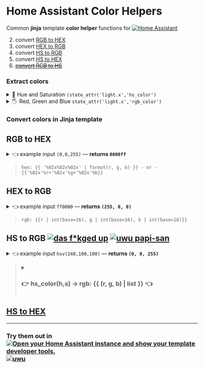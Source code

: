 # Home Assistant Color Helpers

Common **jinja** template **color helper** functions for [![Home Assistant](https://img.shields.io/badge/Home-Assistant-555?logo=HomeAssistant&logoColor=fff&labelColor=03a9f4&style=flat)](https://github.com/home-assistant)

2. convert [RGB to HEX](#rgb-to-hex)
3. convert [HEX to RGB](#hex-to-rgb)
5. convert [HS to RGB](#hs-to-rgb)
5. convert [HS to HEX](#hs-to-hex)
4. [~~convert RGB to HS~~](#home-assistant-color-helpers)

### Extract colors

<details>
  <summary> 🖖 Hue and Saturation <code>(state_attr('light.x','hs_color')</code> </summary>

```jinja
{%- set h = (state_attr('light.desk','hs_color') | list )[0] -%}
  # hue: {{ h }}
{%- set s = (state_attr('light.desk','hs_color') | list )[1] -%}
  # saturation: {{ s }}
```

</details>


<details>
  <summary> 🖐 Red, Green and Blue <code>state_attr('light.x','rgb_color')</code> </summary>

```jinja
{%- set r = (state_attr('light.desk','rgb_color') | list )[0] -%}
  # red: {{ r }}
{%- set g = (state_attr('light.desk','rgb_color') | list )[1] -%}
  # green: {{ g }}
{%- set b = (state_attr('light.desk','rgb_color') | list )[2] -%}
  # blue: {{ b }}
```

</details>

### Convert colors in Jinja template

## RGB to HEX

<details>
  <summary> 👈 example input <code>(0,0,255)</code> — <b>returns <code>0000ff</code></b> </summary>
  
```jinja
{%- set r = 0 -%}
{%- set g = 0 -%}
{%- set b = 255 -%}
```

</details>

> ```jinja
> hex: {{ '%02x%02x%02x' | format(r, g, b) }} - or - {{'%02x'%r+'%02x'%g+'%02x'%b}} 
> ```

## HEX to RGB

<details>
  <summary> 👈 example input <code>ff0000</code> — <b>returns <code>(255, 0, 0)</code></b> </summary>
  
```jinja
{%- set rr = 'ff' -%}
{%- set gg = '00' -%}
{%- set bb = '00' -%}
```

</details>

> ```jinja
> rgb: {{r | int(base=16), g | int(base=16), b | int(base=16)}}
> ```

## HS to RGB [![](https://img.shields.io/badge/🔥-🔫%20😡-B41717.svg?logo=jinja&logoColor=fff&labelColor=B41717&style=flat&color=rgba(180,23,23,0.3) "das f*kged up")](https://www.youtube.com/watch?v=MUx9BEu0ww0) [![](https://img.shields.io/github/sponsors/velijv?logo=githubsponsors&label=🥺&style=flat&labelColor=ff1493&logoColor=fff&color=rgba(234,74,170,0.5) "uwu papi-san")](https://github.com/sponsors/velijv)

<details>
  <summary> 👈 example input <code>hsv(240,100,100)</code> — <b>returns <code>(0, 0, 255)</code></b> </summary>
  
```jinja
{%- set h = (state_attr('light.desk','hs_color') | list )[0]  -%}
{%- set s = 100 -%}
{%- set v = (state_attr('light.desk','hs_color') | list )[1] -%} 
```

***

**`s` stays at `100`**. Because you only get 2 values from light in HA. An 🕯️ emitting light does not have *saturation*, it has 🔆 **brightness**.

</details>



<blockquote>
<details>
  <summary> <h3> 👉 <b>hs_color(h,s) -> rgb: {{ (r, g, b) | list }}</b> 👈 </h3> </summary>

```jinja
{%- set h = 360 -%}
{%- set s = 100 -%}
{%- set v = 100 -%}
{%- set i = (h * 6 ) | round(2,'floor') -%}
{%- set f = h * 6  - i  -%}
{%- set p = v * (1 - s) -%}
{%- set q = v * (1 - f * s) -%}
{%- set t = v * (1 - (1 - f) * s) -%}
{%- if i % 6 == 0 -%}
  {%- set r = v | int -%}
  {%- set g = t | int -%} 
  {%- set b = p | int -%}
{%- elif i % 6 == 1 -%}
  {%- set r = q | int -%}
  {%- set g = v | int -%}
  {%- set b = p | int -%}
{%- elif i % 6 == 2 -%}
  {%- set r = p | int -%}
  {%- set g = v | int -%}
  {%- set b = t | int -%}
{%- elif i % 6 == 3 -%}
  {%- set r = p | int -%}
  {%- set g = q | int -%}
  {%- set b = v | int -%}
{%- elif i % 6 == 4 -%}
  {%- set r = t | int -%}
  {%- set g = p | int -%}
  {%- set b = v | int -%}
{%- elif i % 6 == 5 -%}
  {%- set r = v | int -%}
  {%- set g = p | int -%}
  {%- set b = q | int -%}
{%- endif -%}

rgb: {{ (r, g, b) | list }}
```

</details>
</blockquote>

## [HS to HEX](#rgb-to-hex)

***

### Try them out in [![Open your Home Assistant instance and show your template developer tools.](https://img.shields.io/badge/My%20🫵-Template%20Dev%20Tools%20🥷-555?logo=HomeAssistant&logoColor=fff&labelColor=555&style=flat&color=03a9f4)](https://my.home-assistant.io/redirect/developer_template/) [![uwu](https://img.shields.io/github/sponsors/velijv?logo=githubsponsors&label=🫠&style=flat-square&labelColor=rgba(0,0,0,0)&color=rgba(234,74,170,0.5) "for jsut 1 doolar you can lead a por man to fish")](https://github.com/sponsors/velijv) 

